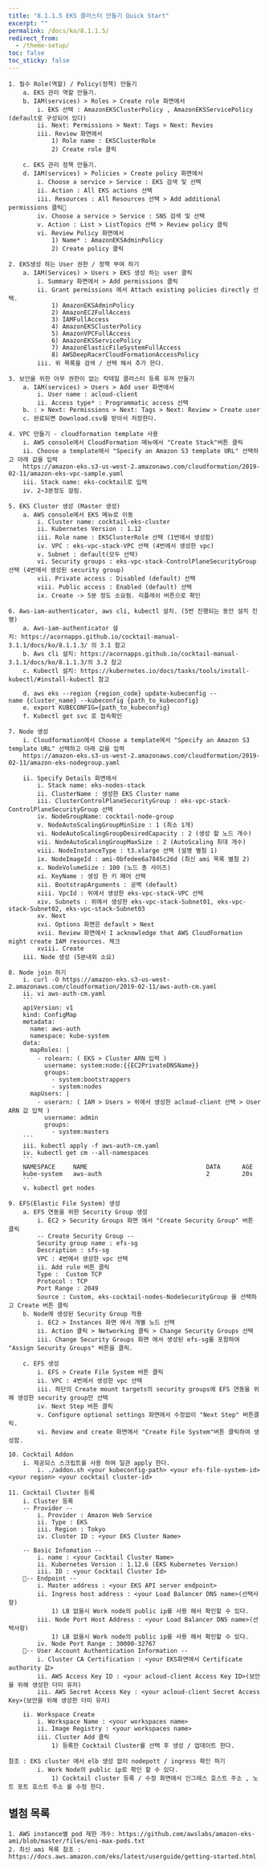```yaml
---
title: "8.1.1.5 EKS 클러스터 만들기 Quick Start"
excerpt: ""
permalink: /docs/ko/8.1.1.5/
redirect_from:
  - /theme-setup/
toc: false
toc_sticky: false
---
```



	1. 필수 Role(역할) / Policy(정책) 만들기
		a. EKS 관리 역할 만들기.
		b. IAM(services) > Roles > Create role 화면에서
			i. EKS 선택 : AmazonEKSClusterPolicy , AmazonEKSServicePolicy (default로 구성되어 있다)
			ii. Next: Permissions > Next: Tags > Next: Revies 
			iii. Review 화면에서
				1) Role name : EKSClusterRole 
				2) Create role 클릭
				
		c. EKS 관리 정책 만들기.
		d. IAM(services) > Policies > Create policy 화면에서
			i. Choose a service > Service : EKS 검색 및 선택 
			ii. Action : All EKS actions 선택 
			iii. Resources : All Resources 선택 > Add additional permissions 클릭
			iv. Choose a service > Service : SNS 검색 및 선택
			v. Action : List > ListTopics 선택 > Review policy 클릭
			vi. Review Policy 화면에서
				1) Name* : AmazonEKSAdminPolicy
				2) Create policy 클릭
			
	2. EKS생성 하는 User 권한 / 정책 부여 하기
		a. IAM(Services) > Users > EKS 생성 하는 user 클릭
			i. Summary 화면에서 > Add permissions 클릭
			ii. Grant permissions 에서 Attach existing policies directly 선택.
				1) AmazonEKSAdminPolicy
				2) AmazonEC2FullAccess
				3) IAMFullAccess
				4) AmazonEKSClusterPolicy
				5) AmazonVPCFullAccess
				6) AmazonEKSServicePolicy
				7) AmazonElasticFileSystemFullAccess
				8) AWSDeepRacerCloudFormationAccessPolicy
			iii. 위 목록을 검색 / 선택 해서 추가 한다.

	3. 보안을 위한 아무 권한이 없는 칵테일 클러스터 등록 유져 만들기
		a. IAM(services) > Users > Add user 화면에서
			i. User name : acloud-client
			ii. Access type* : Programmatic access 선택
		b. : > Next: Permissions > Next: Tags > Next: Review > Create user
		c. 완료되면 Download.csv를 받아서 저장한다.
		
	4. VPC 만들기 - cloudformation template 사용
		i. AWS console에서 CloudFormation 메뉴에서 "Create Stack"버튼 클릭
		ii. Choose a template에서 "Specify an Amazon S3 template URL" 선택하고 아래 값을 입력
		https://amazon-eks.s3-us-west-2.amazonaws.com/cloudformation/2019-02-11/amazon-eks-vpc-sample.yaml
		iii. Stack name: eks-cocktail로 입력
		iv. 2~3분정도 걸림.
		
	5. EKS Cluster 생성 (Master 생성)
		a. AWS console에서 EKS 메뉴로 이동
			i. Cluster name: cocktail-eks-cluster
			ii. Kubernetes Version : 1.12
			iii. Role name : EKSClusterRole 선택 (1번에서 생성함)
			iv. VPC : eks-vpc-stack-VPC 선택 (4번에서 생성한 vpc)
			v. Subnet : default(모두 선택)
			vi. Security groups : eks-vpc-stack-ControlPlaneSecurityGroup 선택 (4번에서 생성된 security group)
			vii. Private access : Disabled (default) 선택
			viii. Public access : Enabled (default) 선택
			ix. Create -> 5분 정도 소요됨. 리플레쉬 버튼으로 확인
		
	6. Aws-iam-authenticator, aws cli, kubectl 설치. (5번 진행되는 동안 설치 진행)
		a. Aws-iam-authenticator 설치: https://acornapps.github.io/cocktail-manual-3.1.1/docs/ko/8.1.1.3/ 의 3.1 참고
		b. Aws cli 설치: https://acornapps.github.io/cocktail-manual-3.1.1/docs/ko/8.1.1.3/의 3.2 참고
		c. Kubectl 설치: https://kubernetes.io/docs/tasks/tools/install-kubectl/#install-kubectl 참고
		 
		d. aws eks --region {region_code} update-kubeconfig --name {cluster_name} --kubeconfig {path_to_kubeconfig}
		e. export KUBECONFIG={path_to_kubeconfig}
		f. Kubectl get svc 로 접속확인
		
	7. Node 생성
		i. Cloudformation에서 Choose a template에서 "Specify an Amazon S3 template URL" 선택하고 아래 값을 입력
		https://amazon-eks.s3-us-west-2.amazonaws.com/cloudformation/2019-02-11/amazon-eks-nodegroup.yaml
		
		ii. Specify Details 화면에서
			i. Stack name: eks-nodes-stack
			ii. ClusterName : 생성한 EKS Cluster name
			iii. ClusterControlPlaneSecurityGroup : eks-vpc-stack-ControlPlaneSecurityGroup 선택
			iv. NodeGroupName: cocktail-node-group
			v. NodeAutoScalingGroupMinSize : 1 (최소 1개)
			vi. NodeAutoScalingGroupDesiredCapacity : 2 (생성 할 노드 개수)
			vii. NodeAutoScalingGroupMaxSize : 2 (AutoScaling 최대 개수)
			viii. NodeInstanceType : t3.xlarge 선택 (설명 별첨 1)
			ix. NodeImageId : ami-0bfedee6a7845c26d (최신 ami 목록 별첨 2)
			x. NodeVolumeSize : 100 (노드 총 사이즈)
			xi. KeyName : 생성 한 키 페어 선택
			xii. BootstrapArguments : 공백 (default)
			xiii. VpcId : 위에서 생성한 eks-vpc-stack-VPC 선택
			xiv. Subnets : 위에서 생성한 eks-vpc-stack-Subnet01, eks-vpc-stack-Subnet02, eks-vpc-stack-Subnet03
			xv. Next
			xvi. Options 화면은 default > Next
			xvii. Review 화면에서 I acknowledge that AWS CloudFormation might create IAM resources. 체크
			xviii. Create
		iii. Node 생성 (5분내외 소요)
		
	8. Node join 하기
		i. curl -O https://amazon-eks.s3-us-west-2.amazonaws.com/cloudformation/2019-02-11/aws-auth-cm.yaml
		ii. vi aws-auth-cm.yaml
		```
		apiVersion: v1
		kind: ConfigMap
		metadata:
		  name: aws-auth
		  namespace: kube-system
		data:
		  mapRoles: |
		    - rolearn: ( EKS > Cluster ARN 입력 )
		      username: system:node:{{EC2PrivateDNSName}}
		      groups:
		        - system:bootstrappers
		        - system:nodes
		  mapUsers: |
		    - userarn: ( IAM > Users > 위에서 생성한 acloud-client 선택 > User ARN 값 입력 )
		      username: admin
		      groups:
		        - system:masters
		```
		iii. kubectl apply -f aws-auth-cm.yaml
		iv. kubectl get cm --all-namespaces
		```
		NAMESPACE     NAME                                 DATA      AGE
		kube-system   aws-auth                             2         20s
		```
		v. kubectl get nodes
		
	9. EFS(Elastic File System) 생성
		a. EFS 연동을 위한 Security Group 생성
			i. EC2 > Security Groups 화면 에서 "Create Security Group" 버튼 클릭
			-- Create Security Group --
			Security group name : efs-sg
			Description : sfs-sg
			VPC : 4번에서 생성한 vpc 선택
			ii. Add rule 버튼 클릭
			Type :  Custom TCP
			Protocol : TCP
			Port Range : 2049
			Source : Custom, eks-cocktail-nodes-NodeSecurityGroup 을 선택하고 Create 버튼 클릭
		b. Node에 생성된 Security Group 적용
			i. EC2 > Instances 화면 에서 개별 노드 선택
			ii. Action 클릭 > Networking 클릭 > Change Security Groups 선택
			iii. Change Security Groups 화면 에서 생성된 efs-sg를 포함하여 "Assign Security Groups" 버튼을 클릭.
			
		c. EFS 생성
			i. EFS > Create File System 버튼 클릭
			ii. VPC : 4번에서 생성한 vpc 선택
			iii. 하단의 Create mount targets의 security groups에 EFS 연동을 위해 생성한 security group만 선택
			iv. Next Step 버튼 클릭
			v. Configure optional settings 화면에서 수정없이 "Next Step" 버튼클릭.
			vi. Review and create 화면에서 "Create File System"버튼 클릭하여 생성함.
		
	10. Cocktail Addon
		i. 제공되스 스크립트를 사용 하여 일관 apply 한다.
			i. ./addon.sh <your kubeconfig-path> <your efs-file-system-id> <your region> <your cocktail cluster-id>
	
	11. Cocktail Cluster 등록
		i. Cluster 등록
		-- Provider --
			i. Provider : Amazon Web Service
			ii. Type : EKS
			iii. Region : Tokyo
			iv. Cluster ID : <your EKS Cluster Name>
			
		-- Basic Infomation --
			i. name : <your Cocktail Cluster Name>
			ii. Kubernetes Version : 1.12.6 (EKS Kubernetes Version)
			iii. ID : <your Cocktail Cluster Id>
		-- Endpoint --
			i. Master address : <your EKS API server endpoint>
			ii. Ingress host address : <your Load Balancer DNS name>(선택사항)
				1) LB 없을시 Work node의 public ip를 사용 해서 확인할 수 있다.
			iii. Node Port Host Address : <your Load Balancer DNS name>(선택사항)
				1) LB 없을시 Work node의 public ip를 사용 해서 확인할 수 있다.
			iv. Node Port Range : 30000-32767
		-- User Account Authentication Information --
			i. Cluster CA Certification : <your EKS화면에서 Certificate authority 값>
			ii. AWS Access Key ID : <your acloud-client Access Key ID>(보안을 위해 생성한 더미 유저)
			iii. AWS Secret Access Key : <your acloud-client Secret Access Key>(보안을 위해 생성한 더미 유저)
			
		ii. Workspace Create
			i. Workspace Name : <your workspaces name>
			ii. Image Registry : <your workspaces name>
			iii. Cluster Add 클릭
				1) 등록한 Cocktail Cluster를 선택 후 생성 / 업데이트 한다.
			
	참조 : EKS cluster 에서 elb 생성 없이 nodepott / ingress 확인 하기
			i. Work Node의 public ip로 확인 할 수 있다.
				1) Cocktail cluster 등록 / 수정 화면에서 인그레스 호스트 주소 , 노트 포트 호스트 주소 를 수정 한다.

## 별첨 목록
	1. AWS instance별 pod 제한 개수: https://github.com/awslabs/amazon-eks-ami/blob/master/files/eni-max-pods.txt
	2. 최신 ami 목록 참조 : https://docs.aws.amazon.com/eks/latest/userguide/getting-started.html
